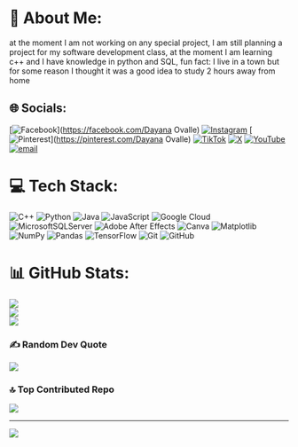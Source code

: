 # 💫 About Me:
at the moment I am not working on any special project, I am still planning a project for my software development class, at the moment I am learning c++ and I have knowledge in python and SQL, fun fact: I live in a town but for some reason I thought it was a good idea to study 2 hours away from home 


## 🌐 Socials:
[![Facebook](https://img.shields.io/badge/Facebook-%231877F2.svg?logo=Facebook&logoColor=white)](https://facebook.com/Dayana Ovalle) [![Instagram](https://img.shields.io/badge/Instagram-%23E4405F.svg?logo=Instagram&logoColor=white)](https://instagram.com/dayanaovalle) [![Pinterest](https://img.shields.io/badge/Pinterest-%23E60023.svg?logo=Pinterest&logoColor=white)](https://pinterest.com/Dayana Ovalle) [![TikTok](https://img.shields.io/badge/TikTok-%23000000.svg?logo=TikTok&logoColor=white)](https://tiktok.com/@coconut.138) [![X](https://img.shields.io/badge/X-black.svg?logo=X&logoColor=white)](https://x.com/mrs.littlemistake) [![YouTube](https://img.shields.io/badge/YouTube-%23FF0000.svg?logo=YouTube&logoColor=white)](https://youtube.com/@dayanaovalle) [![email](https://img.shields.io/badge/Email-D14836?logo=gmail&logoColor=white)](mailto:dayaovale03@gmail.com) 

# 💻 Tech Stack:
![C++](https://img.shields.io/badge/c++-%2300599C.svg?style=flat&logo=c%2B%2B&logoColor=white) ![Python](https://img.shields.io/badge/python-3670A0?style=flat&logo=python&logoColor=ffdd54) ![Java](https://img.shields.io/badge/java-%23ED8B00.svg?style=flat&logo=openjdk&logoColor=white) ![JavaScript](https://img.shields.io/badge/javascript-%23323330.svg?style=flat&logo=javascript&logoColor=%23F7DF1E) ![Google Cloud](https://img.shields.io/badge/GoogleCloud-%234285F4.svg?style=flat&logo=google-cloud&logoColor=white) ![MicrosoftSQLServer](https://img.shields.io/badge/Microsoft%20SQL%20Server-CC2927?style=flat&logo=microsoft%20sql%20server&logoColor=white) ![Adobe After Effects](https://img.shields.io/badge/Adobe%20After%20Effects-9999FF.svg?style=flat&logo=Adobe%20After%20Effects&logoColor=white) ![Canva](https://img.shields.io/badge/Canva-%2300C4CC.svg?style=flat&logo=Canva&logoColor=white) ![Matplotlib](https://img.shields.io/badge/Matplotlib-%23ffffff.svg?style=flat&logo=Matplotlib&logoColor=black) ![NumPy](https://img.shields.io/badge/numpy-%23013243.svg?style=flat&logo=numpy&logoColor=white) ![Pandas](https://img.shields.io/badge/pandas-%23150458.svg?style=flat&logo=pandas&logoColor=white) ![TensorFlow](https://img.shields.io/badge/TensorFlow-%23FF6F00.svg?style=flat&logo=TensorFlow&logoColor=white) ![Git](https://img.shields.io/badge/git-%23F05033.svg?style=flat&logo=git&logoColor=white) ![GitHub](https://img.shields.io/badge/github-%23121011.svg?style=flat&logo=github&logoColor=white)
# 📊 GitHub Stats:
![](https://github-readme-stats.vercel.app/api?username=DAYANAOVALLE&theme=tokyonight&hide_border=false&include_all_commits=true&count_private=true)<br/>
![](https://nirzak-streak-stats.vercel.app/?user=DAYANAOVALLE&theme=tokyonight&hide_border=false)<br/>
![](https://github-readme-stats.vercel.app/api/top-langs/?username=DAYANAOVALLE&theme=tokyonight&hide_border=false&include_all_commits=true&count_private=true&layout=compact)

### ✍️ Random Dev Quote
![](https://quotes-github-readme.vercel.app/api?type=vetical&theme=radical)

### 🔝 Top Contributed Repo
![](https://github-contributor-stats.vercel.app/api?username=DAYANAOVALLE&limit=5&theme=dark&combine_all_yearly_contributions=true)

---
[![](https://visitcount.itsvg.in/api?id=DAYANAOVALLE&icon=9&color=0)](https://visitcount.itsvg.in)

<!-- Proudly created with GPRM ( https://gprm.itsvg.in ) -->

